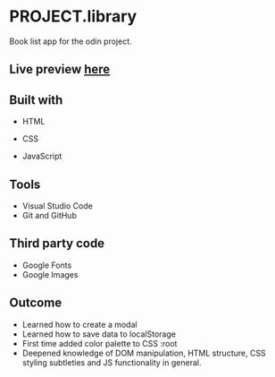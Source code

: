 # PROJECT.library

Book list app for the odin project.

## Live preview [here](https://bonemuffin.github.io/PROJECT.library/)

## Built with
- HTML
* CSS
+ JavaScript

## Tools
- Visual Studio Code
- Git and GitHub

## Third party code
- Google Fonts
- Google Images

## Outcome
- Learned how to create a modal
- Learned how to save data to localStorage
- First time added color palette to CSS :root
- Deepened knowledge of DOM manipulation, HTML structure, CSS styling subtleties and JS functionality in general.




